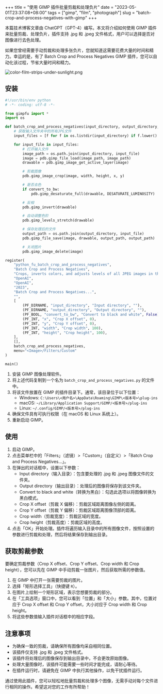 +++
title = "使用 GIMP 插件批量剪裁和处理负片"
date = "2023-05-01T23:37:08+08:00"
tags = ["gimp", "film", "photograph"]
slug = "batch-crop-and-process-negatives-with-gimp"
+++

本篇技术博客文章由 ChatGPT（GPT-4）编写。本文将介绍如何使用 GIMP 插件来批量剪裁、处理负片，插件支持 .jpg 和 .jpeg 文件格式，用户可以选择是否对图像进行去色处理。

如果您曾经需要手动剪裁和处理多张负片，您就知道这需要花费大量的时间和精力。幸运的是，有了 Batch Crop and Process Negatives GIMP 插件，您可以自动化该过程，节省大量时间和精力。

![color-film-strips-under-sunlight.png](/images/color-film-strips-under-sunlight.png "(Midjourney) Color film strips under the sunlight, half negative color, half positive color, nostalgic, overexposed. --ar 3:2 --v 5")

## 安装

```python
#!/usr/bin/env python
# -*- coding: utf-8 -*-

from gimpfu import *
import os

def batch_crop_and_process_negatives(input_directory, output_directory, convert_to_bw, x, y, width, height):
    # 获取输入文件夹中的所有JPG文件
    input_files = [f for f in os.listdir(input_directory) if f.lower().endswith((".jpg", ".jpeg"))]

    for input_file in input_files:
        # 打开输入文件
        image_path = os.path.join(input_directory, input_file)
        image = pdb.gimp_file_load(image_path, image_path)
        drawable = pdb.gimp_image_get_active_layer(image)

        # 剪裁图像
        pdb.gimp_image_crop(image, width, height, x, y)

        # 是否去色
        if convert_to_bw:
            pdb.gimp_desaturate_full(drawable, DESATURATE_LUMINOSITY)

        # 反相
        pdb.gimp_invert(drawable)

        # 自动调整色阶
        pdb.gimp_levels_stretch(drawable)

        # 保存处理后的文件
        output_path = os.path.join(output_directory, input_file)
        pdb.gimp_file_save(image, drawable, output_path, output_path)

        # 关闭图片
        pdb.gimp_image_delete(image)

register(
    "python_fu_batch_crop_and_process_negatives",
    "Batch Crop and Process Negatives",
    "Crops, inverts colors, and adjusts levels of all JPEG images in the input directory, then saves them in the output directory.",
    "OpenAI",
    "OpenAI",
    "2023",
    "Batch Crop and Process Negatives...",
    "",
    [
        (PF_DIRNAME, "input_directory", "Input directory", ""),
        (PF_DIRNAME, "output_directory", "Output directory", ""),
        (PF_BOOL, "convert_to_bw", "Convert to black and white", False),
        (PF_INT, "x", "Crop X offset", 0),
        (PF_INT, "y", "Crop Y offset", 0),
        (PF_INT, "width", "Crop width", 100),
        (PF_INT, "height", "Crop height", 100),
    ],
    [],
    batch_crop_and_process_negatives,
    menu="<Image>/Filters/Custom"
)

main()
```

1. 安装 GIMP 图像处理软件。
2. 将上述代码复制到一个名为 `batch_crop_and_process_negatives.py` 的文件中。
3. 将该文件放置在 GIMP 的插件目录下。通常，该目录位于以下位置：
   - Windows: `C:\Users\<用户名>\AppData\Roaming\GIMP\<版本号>\plug-ins`
   - macOS: `~/Library/Application Support/GIMP/<版本号>/plug-ins`
   - Linux: `~/.config/GIMP/<版本号>/plug-ins`
4. 确保文件具有可执行权限（在 macOS 和 Linux 系统上）。
5. 重新启动 GIMP。

## 使用

1. 启动 GIMP。
2. 点击菜单栏中的「Filters」（滤镜）>「Custom」（自定义）>「Batch Crop and Process Negatives...」。
3. 在弹出的对话框中，设置以下参数：
   - Input directory（输入目录）：包含要处理的 .jpg 和 .jpeg 图像文件的文件夹。
   - Output directory（输出目录）：处理后的图像将保存到该文件夹。
   - Convert to black and white（转换为黑白）：勾选此选项以将图像转换为黑白模式。
   - Crop X offset（剪裁 X 偏移）：剪裁区域距离图像左侧的距离。
   - Crop Y offset（剪裁 Y 偏移）：剪裁区域距离图像顶部的距离。
   - Crop width（剪裁宽度）：剪裁区域的宽度。
   - Crop height（剪裁高度）：剪裁区域的高度。
4. 点击「OK」开始处理。插件将遍历输入目录中的所有图像文件，按照设置的参数进行剪裁和处理，然后将结果保存到输出目录。

## 获取剪裁参数

要确定剪裁参数（Crop X offset、Crop Y offset、Crop width 和 Crop height），您可以先在 GIMP 中手动剪裁一张图片，然后获取所需的参数值。

1. 在 GIMP 中打开一张需要剪裁的图片。
2. 选择「矩形选择工具」（快捷键 `R`）。
3. 在图片上绘制一个矩形区域，表示您想要剪裁的部分。
4. 在「工具选项」窗口中，您可以看到「位置」和「大小」参数。其中，位置对应于 Crop X offset 和 Crop Y offset，大小对应于 Crop width 和 Crop height。
5. 将这些参数值输入插件对话框中的相应字段。

## 注意事项

- 为确保一致的剪裁，请确保所有图像均采自相同位置。
- 该插件仅支持 .jpg 和 .jpeg 文件格式。
- 该插件将处理后的图像保存到输出目录中，不会更改原始图像。
- 处理大量图像时，该插件可能需要一些时间才能完成，请耐心等待。
- 在插件运行时，请避免在 GIMP 中执行其他操作，以免干扰插件运行。

通过使用此插件，您可以轻松地批量剪裁和处理多个图像，无需手动对每个文件进行相同的操作。希望这对您的工作有所帮助！
